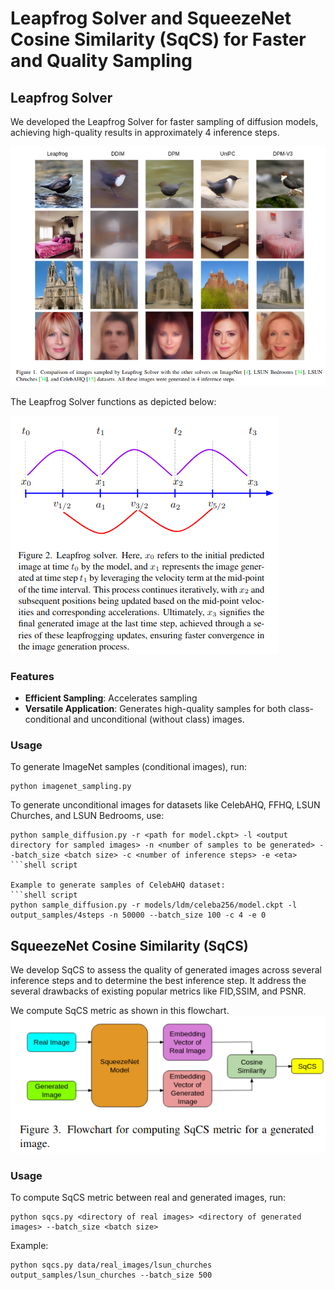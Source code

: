 # Leapfrog Solver and SqueezeNet Cosine Similarity (SqCS) for Faster and Quality Sampling

## Leapfrog Solver

We developed the Leapfrog Solver for faster sampling of diffusion models, achieving high-quality results in approximately 4 inference steps.

![Sampled Images](sampled_images.png)

The Leapfrog Solver functions as depicted below:

![Leapfrog Solver](leapfrog_solver.png)

### Features

- **Efficient Sampling**: Accelerates sampling
- **Versatile Application**: Generates high-quality samples for both class-conditional and unconditional (without class) images.

### Usage

To generate ImageNet samples (conditional images), run:

```shell script
python imagenet_sampling.py
```

To generate unconditional images for datasets like CelebAHQ, FFHQ, LSUN Churches, and LSUN Bedrooms, use:

```shell script
python sample_diffusion.py -r <path for model.ckpt> -l <output directory for sampled images> -n <number of samples to be generated> --batch_size <batch size> -c <number of inference steps> -e <eta>
```shell script

Example to generate samples of CelebAHQ dataset:
```shell script
python sample_diffusion.py -r models/ldm/celeba256/model.ckpt -l output_samples/4steps -n 50000 --batch_size 100 -c 4 -e 0
```

## SqueezeNet Cosine Similarity (SqCS)

We develop SqCS to assess the quality of generated images across several inference steps and to determine the best inference step. It address the several drawbacks of existing popular metrics like FID,SSIM, and PSNR.

We compute SqCS metric as shown in this flowchart.
![SqCS](flowchart_sqcs.png)

### Usage

To compute SqCS metric between real and generated images, run:

```shell script
python sqcs.py <directory of real images> <directory of generated images> --batch_size <batch size>
```

Example:
```shell script
python sqcs.py data/real_images/lsun_churches output_samples/lsun_churches --batch_size 500
```


